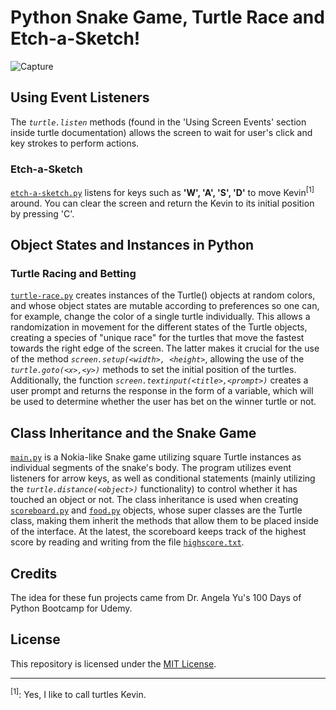 # Python Snake Game, Turtle Race and Etch-a-Sketch!

![Capture](https://github.com/ghubnerr/python-turtle-games/assets/91924667/e759934b-34ae-48e6-b1ee-b9fe4bff36aa)

## Using Event Listeners 
The *`turtle.listen`* methods (found in the 'Using Screen Events' section inside turtle documentation) allows the screen to wait for user's click and key strokes to perform actions. 

### Etch-a-Sketch
[`etch-a-sketch.py`](etch-a-sketch.py) listens for keys such as **'W', 'A', 'S', 'D'** to move Kevin<sup>[1]</sup> around. You can clear the screen and return the Kevin to its initial position by pressing 'C'.

## Object States and Instances in Python 

### Turtle Racing and Betting

[`turtle-race.py`](turtle-race.py) creates instances of the Turtle() objects at random colors, and whose object states are mutable according to preferences so one can, for example, change the color of a single turtle individually.
This allows a randomization in movement for the different states of the Turtle objects, creating a species of "unique race" for the turtles that move the fastest towards the right edge of the screen. The latter makes it crucial for the use of the method *`screen.setup(<width>, <height>`*, allowing the use of the *`turtle.goto(<x>,<y>)`* methods to set the initial position of the turtles.
Additionally, the function *`screen.textinput(<title>,<prompt>)`* creates a user prompt and returns the response in the form of a variable, which will be used to determine whether the user has bet on the winner turtle or not.


## Class Inheritance and the Snake Game

[`main.py`](main.py) is a Nokia-like Snake game utilizing square Turtle instances as individual segments of the snake's body. The program utilizes event listeners for arrow keys, as well as conditional statements (mainly utilizing the *`turtle.distance(<object>)`* functionality) to control whether it has touched an object or not.
The class inheritance is used when creating [`scoreboard.py`](scoreboard.py) and [`food.py`](food.py) objects, whose super classes are the Turtle class, making them inherit the methods that allow them to be placed inside of the interface.
At the latest, the scoreboard keeps track of the highest score by reading and writing from the file [`highscore.txt`](highscore.txt).

## Credits
The idea for these fun projects came from Dr. Angela Yu's 100 Days of Python Bootcamp for Udemy.

## License
This repository is licensed under the [MIT License](LICENSE).

--- 
<sup>[1]</sup>: Yes, I like to call turtles Kevin.

